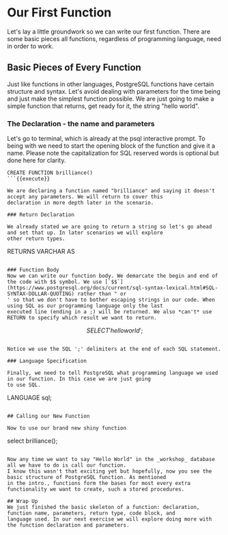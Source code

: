 # Our First Function

Let's lay a little groundwork so we can write our first function. There are some basic pieces all functions, regardless 
of programming language, need in order to work.

## Basic Pieces of Every Function

Just like functions in other languages, PostgreSQL functions have certain structure and syntax. Let's avoid dealing 
with parameters for the time being and just make the simplest function possible. We are just going to make a simple 
function that returns, get ready for it, the string "hello world".

### The Declaration - the name and parameters

Let's go to terminal, which is already at the psql interactive prompt.  To being with we need to start the opening 
block of the function and give it a name. Please note the capitalization for SQL reserved words is optional but done
here for clarity. 

```
CREATE FUNCTION brilliance()
```{{execute}}

We are declaring a function named "brilliance" and saying it doesn't accept any parameters. We will return to cover this
declaration in more depth later in the scenario. 

### Return Declaration

We already stated we are going to return a string so let's go ahead and set that up. In later scenarios we will explore 
other return types. 

```
RETURNS VARCHAR AS
```{{execute}} 

### Function Body
Now we can write our function body. We demarcate the begin and end of the code with $$ symbol. We use [`$$`](https://www.postgresql.org/docs/current/sql-syntax-lexical.html#SQL-SYNTAX-DOLLAR-QUOTING) rather than " or
' so that we don't have to bother escaping strings in our code. When using SQL as our programming language only the last 
executed line (ending in a ;) will be returned. We also *can't* use RETURN to specify which result we want to return. 

```
$$
   SELECT 'hello world';
$$
```{{execute}}

Notice we use the SQL ';' delimiters at the end of each SQL statement. 

### Language Specification

Finally, we need to tell PostgreSQL what programming language we used in our function. In this case we are just going
to use SQL. 

```
LANGUAGE sql;
```{{execute}}

## Calling our New Function

Now to use our brand new shiny function

```
select brilliance();
```{{execute}}

Now any time we want to say "Hello World" in the _workshop_ database all we have to do is call our function.
I know this wasn't that exciting yet but hopefully, now you see the basic structure of PostgreSQL function. As mentioned
in the intro., functions form the bases for most every extra functionality we want to create, such a stored procedures.

## Wrap Up
We just finished the basic skeleton of a function: declaration, function name, parameters, return type, code block, and 
language used. In our next exercise we will explore doing more with the function declaration and parameters. 
